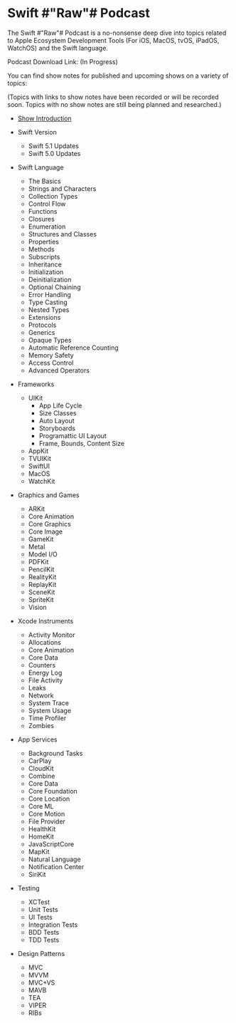 # Swift #"Raw"# Podcast

The Swift #"Raw"# Podcast is a no-nonsense deep dive into topics related to Apple Ecosystem Development Tools (For iOS, MacOS, tvOS, iPadOS, WatchOS) and the Swift language. 

Podcast Download Link: (In Progress)

You can find show notes for published and upcoming shows on a variety of topics:

(Topics with links to show notes have been recorded or will be recorded soon. Topics with no show notes are still being planned and researched.)

- [Show Introduction](Introduction/introduction.md)

- Swift Version
    - Swift 5.1 Updates
    - Swift 5.0 Updates

- Swift Language
    - The Basics
    - Strings and Characters
    - Collection Types
    - Control Flow
    - Functions
    - Closures
    - Enumeration
    - Structures and Classes
    - Properties
    - Methods
    - Subscripts
    - Inheritance
    - Initialization
    - Deinitialization
    - Optional Chaining
    - Error Handling
    - Type Casting
    - Nested Types
    - Extensions
    - Protocols
    - Generics
    - Opaque Types
    - Automatic Reference Counting
    - Memory Safety
    - Access Control
    - Advanced Operators


- Frameworks
    - UIKit
        - App Life Cycle
        - Size Classes
        - Auto Layout
        - Storyboards
        - Programattic UI Layout
        - Frame, Bounds, Content Size
    - AppKit
    - TVUIKit
    - SwiftUI
    - MacOS
    - WatchKit

- Graphics and Games
    - ARKit
    - Core Animation
    - Core Graphics
    - Core Image
    - GameKit
    - Metal
    - Model I/O
    - PDFKit
    - PencilKit
    - RealityKit
    - ReplayKit
    - SceneKit
    - SpriteKit
    - Vision

- Xcode Instruments
    - Activity Monitor
    - Allocations
    - Core Animation
    - Core Data
    - Counters
    - Energy Log
    - File Activity
    - Leaks
    - Network
    - System Trace
    - System Usage
    - Time Profiler
    - Zombies

- App Services
    - Background Tasks
    - CarPlay
    - CloudKit
    - Combine
    - Core Data
    - Core Foundation
    - Core Location
    - Core ML
    - Core Motion
    - File Provider
    - HealthKit
    - HomeKit
    - JavaScriptCore
    - MapKit
    - Natural Language
    - Notification Center
    - SiriKit


- Testing
    - XCTest
    - Unit Tests
    - UI Tests
    - Integration Tests
    - BDD Tests
    - TDD Tests

- Design Patterns
    - MVC
    - MVVM
    - MVC+VS
    - MAVB
    - TEA
    - VIPER
    - RIBs



